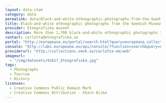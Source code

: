 ```yaml
---
layout: data-item
category: data
permalink: data/Black-and-white-ethnographic-photographs-from-the-Swedish-Museum-of-Ethnography
title: Black-and-white ethnographic photographs from the Swedish Museum of Ethnography
provider: Etnografiska museet
description: More than 1,700 black-and-white ethnographic photographs taken in various continents, from the collection of the Swedish Museum of Ethnography in Stockholm.
contact: carlotta@etnografiska.se
portal: "http://europeana.eu/portal/search.html?query=europeana_collectionName%3A91627*&rows=96&qf=RIGHTS%3Ahttp%3A%2F%2Fcreativecommons.org%2Fpublicdomain%2Fmark%2F1.0%2F*&qf=RIGHTS%3Ahttp%3A%2F%2Fcreativecommons.org%2Flicenses%2Fby-sa%2F*" 
console: "http://labs.europeana.eu/api/console/?function=search&query=europeana_collectionName%3A91627*&rows=96&qf=RIGHTS%3Ahttp%3A%2F%2Fcreativecommons.org%2Fpublicdomain%2Fmark%2F1.0%2F*&qf=RIGHTS%3Ahttp%3A%2F%2Fcreativecommons.org%2Flicenses%2Fby-sa%2F*"
providerurl: "http://collections.smvk.se/carlotta-em/web"
imageurl: 
  - "/img/datasets/91627_Etnografiska.jpg"
tags:
  - Photographs
  - Tourism
  - History
licenses:
  - Creative Commons Public Domain Mark 
  - Creative Commons Attribution - Share Alike 
---
```

